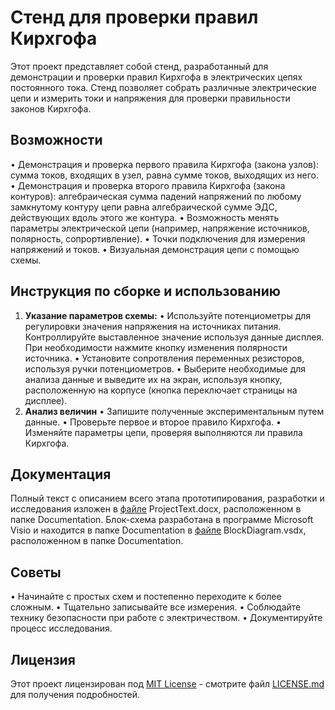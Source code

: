 # Стенд для проверки правил Кирхгофа

Этот проект представляет собой стенд, разработанный для демонстрации и проверки правил Кирхгофа в электрических цепях постоянного тока. Стенд позволяет собрать различные электрические цепи и измерить токи и напряжения для проверки правильности законов Кирхгофа.

## Возможности

•   Демонстрация и проверка первого правила Кирхгофа (закона узлов): сумма токов, входящих в узел, равна сумме токов, выходящих из него.
•   Демонстрация и проверка второго правила Кирхгофа (закона контуров): алгебраическая сумма падений напряжений по любому замкнутому контуру цепи равна алгебраической сумме ЭДС, действующих вдоль этого же контура.
•   Возможность менять параметры электрической цепи (например, напряжение источников, полярность, сопрортивление).
•   Точки подключения для измерения напряжений и токов.
•   Визуальная демонстрация цепи с помощью схемы.

## Инструкция по сборке и использованию

1.  **Указание параметров схемы:**
    •   Используйте потенциометры для регулировки значения напряжения на источниках питания. Контроллируйте выставленное значение используя данные дисплея. При необходимости нажмите кнопку изменения полярности источника.
    •   Установите сопротвления переменных резисторов, используя ручки потенциометров.
    •   Выберите необходимые для анализа данные и выведите их на экран, используя кнопку, расположенную на корпусе (кнопка переключает страницы на дисплее).
2.  **Анализ величин**
    •   Запишите полученные экспериментальным путем данные.
    •   Проверьте первое и второе правило Кирхгофа.
    •   Изменяйте параметры цепи, проверяя выполняются ли правила Кирхгофа.


## Документация
Полный текст с описанием всего этапа прототипирования, разработки и исследования изложен в [файле](Documentation/ProjectText.docx) ProjectText.docx, расположенном в папке Documentation.
Блок-схема разработана в программе Microsoft Visio и находится в папке Documentation в [файле](Documentation/BlockDiagram.vsdx)  BlockDiagram.vsdx, расположенном в папке Documentation.

## Советы

•   Начинайте с простых схем и постепенно переходите к более сложным.
•   Тщательно записывайте все измерения.
•   Соблюдайте технику безопасности при работе с электричеством.
•   Документируйте процесс исследования.

## Лицензия

Этот проект лицензирован под [MIT License](LICENSE) - смотрите файл [LICENSE.md](LICENSE) для получения подробностей.
